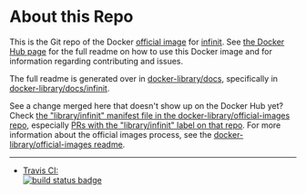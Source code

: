 # About this Repo

This is the Git repo of the Docker [official image](https://docs.docker.com/docker-hub/official_repos/) for [infinit](https://registry.hub.docker.com/_/infinit/). See [the Docker Hub page](https://registry.hub.docker.com/_/infinit/) for the full readme on how to use this Docker image and for information regarding contributing and issues.

The full readme is generated over in [docker-library/docs](https://github.com/docker-library/docs), specifically in [docker-library/docs/infinit](https://github.com/docker-library/docs/tree/master/infinit).

See a change merged here that doesn't show up on the Docker Hub yet? Check [the "library/infinit" manifest file in the docker-library/official-images repo](https://github.com/docker-library/official-images/blob/master/library/infinit), especially [PRs with the "library/infinit" label on that repo](https://github.com/docker-library/official-images/labels/library%2Finfinit). For more information about the official images process, see the [docker-library/official-images readme](https://github.com/docker-library/official-images/blob/master/README.md).

---

-	[Travis CI:  
	![build status badge](https://img.shields.io/travis/Dimrok/id/master.svg)](https://travis-ci.org/Dimrok/id/branches)

<!-- THIS FILE IS GENERATED BY https://github.com/docker-library/docs/blob/master/generate-repo-stub-readme.sh -->
